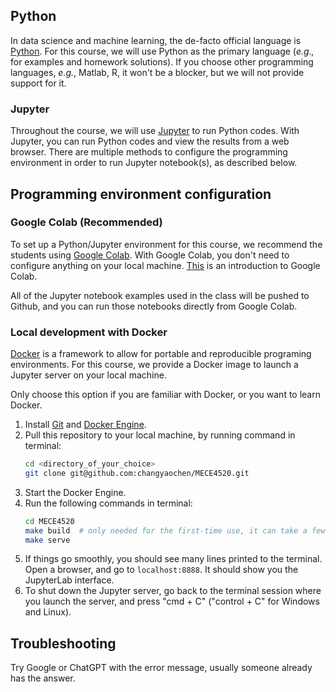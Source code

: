## Python

In data science and machine learning, the de-facto official language is [Python](https://en.wikipedia.org/wiki/Python_(programming_language)).
For this course, we will use Python as the primary language (*e.g.,* for examples and homework solutions).
If you choose other programming languages, *e.g.*, Matlab, R, it won't be a blocker, but we will not provide support for it.

### Jupyter
Throughout the course, we will use [Jupyter](https://jupyter.org/) to run Python codes. With Jupyter, you can run Python codes and view the results from a web browser.
There are multiple methods to configure the programming environment in order to run Jupyter notebook(s), as described below.

## Programming environment configuration

### Google Colab (Recommended)
To set up a Python/Jupyter environment for this course, we recommend the students using [Google Colab](https://colab.research.google.com/).
With Google Colab, you don't need to configure anything on your local machine.
[This](https://www.youtube.com/watch?v=inN8seMm7UI) is an introduction to Google Colab.

All of the Jupyter notebook examples used in the class will be pushed to Github, and you can run those notebooks directly from Google Colab.


### Local development with Docker
[Docker](https://www.docker.com/) is a framework to allow for portable and reproducible programing environments. For this course, we provide a Docker image to launch a Jupyter server on your local machine.

Only choose this option if you are familiar with Docker, or you want to learn Docker.

1. Install [Git](https://git-scm.com/downloads) and [Docker Engine](https://docs.docker.com/engine/install/).
2. Pull this repository to your local machine, by running command in terminal:
    ```sh
    cd <directory_of_your_choice>
    git clone git@github.com:changyaochen/MECE4520.git
    ```
3. Start the Docker Engine.
4. Run the following commands in terminal:
   ```sh
   cd MECE4520
   make build  # only needed for the first-time use, it can take a few minutes
   make serve
   ```
5. If things go smoothly, you should see many lines printed to the terminal. Open a browser, and go to `localhost:8888`. It should show you the JupyterLab interface.
6. To shut down the Jupyter server, go back to the terminal session where you launch the server, and press "cmd + C" ("control + C" for Windows and Linux).

## Troubleshooting

Try Google or ChatGPT with the error message, usually someone already has the answer.
